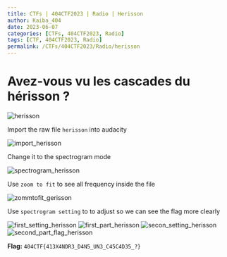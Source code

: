```yaml
---
title: CTFs | 404CTF2023 | Radio | Herisson
author: Kaiba_404
date: 2023-06-07
categories: [CTFs, 404CTF2023, Radio]
tags: [CTF, 404CTF2023, Radio]
permalink: /CTFs/404CTF2023/Radio/herisson
---
```


# Avez-vous vu les cascades du hérisson ?

![herisson](https://github.com/CongKhaiNGUYEN/CTF/assets/61443497/1fedbeb9-28fa-407b-b676-bcd43ebb11af)

Import the raw file `herisson` into audacity

![import_herisson](https://github.com/CongKhaiNGUYEN/CTF/assets/61443497/3df588d8-c56c-405d-bd04-4bb7b64b4e9e)

Change it to the spectrogram mode

![spectrogram_herisson](https://github.com/CongKhaiNGUYEN/CTF/assets/61443497/3bbdb7cf-0324-4524-b472-e3e2c2eb96b1)

Use `zoom to fit` to see all frequency inside the file

![zommtofit_gerisson](https://github.com/CongKhaiNGUYEN/CTF/assets/61443497/0ee92527-fcb5-4f5a-89d8-25732d90cbb2)

Use `spectrogram setting` to to adjust so we can see the flag more clearly

![first_setting_herisson](https://github.com/CongKhaiNGUYEN/CTF/assets/61443497/fe062470-adcf-45a5-af49-0838b4fdbdd0)
![first_part_herisson](https://github.com/CongKhaiNGUYEN/CTF/assets/61443497/2da3aafe-3a84-46f7-9db2-4364c05d89ed)
![secon_setting_herisson](https://github.com/CongKhaiNGUYEN/CTF/assets/61443497/2125073c-1374-4d2f-885d-af04ba4d6a47)
![second_part_flag_herisson](https://github.com/CongKhaiNGUYEN/CTF/assets/61443497/bd731da5-0d26-4823-a7c9-8e79775368d4)


**Flag:**  `404CTF{413X4NDR3_D4N5_UN3_C45C4D35_?}`